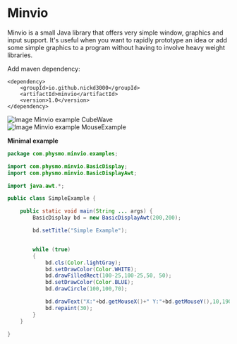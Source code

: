 # Minvio
Minvio is a small Java library that offers very simple window, graphics and input support.  It's useful when you want to rapidly prototype an idea or add some simple graphics to a program without having to involve heavy weight libraries.


Add maven dependency:

    <dependency>
        <groupId>io.github.nickd3000</groupId>
        <artifactId>minvio</artifactId>
        <version>1.0</version>
    </dependency>

![Image Minvio example CubeWave](docs/cubeWave.png)
![Image Minvio example MouseExample](docs/mouseExample.png)

**Minimal example**

```java
package com.physmo.minvio.examples;

import com.physmo.minvio.BasicDisplay;
import com.physmo.minvio.BasicDisplayAwt;

import java.awt.*;

public class SimpleExample {

    public static void main(String ... args) {
        BasicDisplay bd = new BasicDisplayAwt(200,200);

        bd.setTitle("Simple Example");


        while (true)
        {
            bd.cls(Color.lightGray);
            bd.setDrawColor(Color.WHITE);
            bd.drawFilledRect(100-25,100-25,50, 50);
            bd.setDrawColor(Color.BLUE);
            bd.drawCircle(100,100,70);

            bd.drawText("X:"+bd.getMouseX()+" Y:"+bd.getMouseY(),10,190);
            bd.repaint(30);
        }
    }

}
```
